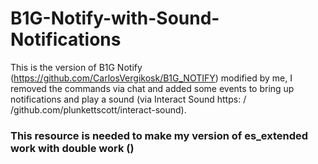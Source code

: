 # B1G-Notify-with-Sound-Notifications

This is the version of B1G Notify (https://github.com/CarlosVergikosk/B1G_NOTIFY) modified by me, I removed the commands via chat and added some events to bring up notifications and play a sound (via Interact Sound https: / /github.com/plunkettscott/interact-sound).

### This resource is needed to make my version of es_extended work with double work ()
